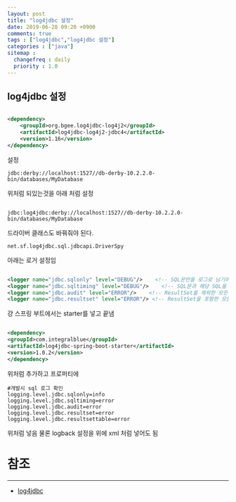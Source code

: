 ```yaml
---
layout: post
title: "log4jdbc 설정"
date: 2019-06-28 09:20 +0900
comments: true
tags : ["log4jdbc","log4jdbc 설정"]
categories : ["java"]
sitemap :
  changefreq : daily
  priority : 1.0
---
```

 
## log4jdbc 설정


```xml

<dependency>
    <groupId>org.bgee.log4jdbc-log4j2</groupId>
    <artifactId>log4jdbc-log4j2-jdbc4</artifactId>
    <version>1.16</version>
</dependency>

```

설정

```
jdbc:derby://localhost:1527//db-derby-10.2.2.0-bin/databases/MyDatabase

```

위처럼 되있는것을 아래 처럼 설정

```

jdbc:log4jdbc:derby://localhost:1527//db-derby-10.2.2.0-bin/databases/MyDatabase

```
드라이버 클래스도 바꿔줘야 된다.

```
net.sf.log4jdbc.sql.jdbcapi.DriverSpy 
```

아래는 로거 설정임 

```xml

<logger name="jdbc.sqlonly" level="DEBUG"/>    <!-- SQL문만을 로그로 남기며, PreparedStatement일 경우 관련된 argument 값으로 대체된 SQL문이 보여진다. -->
<logger name="jdbc.sqltiming" level="DEBUG"/>    <!-- SQL문과 해당 SQL을 실행시키는데 수행된 시간 정보(milliseconds)를 포함한다. -->
<logger name="jdbc.audit" level="ERROR"/>    <!-- ResultSet을 제외한 모든 JDBC 호출 정보를 로그로 남긴다. 많은 양의 로그가 생성되므로 특별히 JDBC 문제를 추적해야 할 필요가 있는 경우를 제외하고는 사용을 권장하지 않는다. -->
<logger name="jdbc.resultset" level="ERROR"/> <!-- ResultSet을 포함한 모든 JDBC 호출 정보를 로그로 남기므로 매우 방대한 양의 로그가 생성된다. -->


```

걍 스프링 부트에서는 starter를 넣고 끝냄

```xml

<dependency>
<groupId>com.integralblue</groupId>
<artifactId>log4jdbc-spring-boot-starter</artifactId>
<version>1.0.2</version>
</dependency>

```

위처럼 추가하고 프로퍼티에 

```
#개발시 sql 로그 확인
logging.level.jdbc.sqlonly=info
logging.level.jdbc.sqltiming=error
logging.level.jdbc.audit=error
logging.level.jdbc.resultset=error
logging.level.jdbc.resultsettable=error

```

위처럼 넣음 물론 logback 설정을 위에 xml 처럼 넣어도 됨 



# 참조
-----
* [log4jdbc](http://log4jdbc.brunorozendo.com/)

